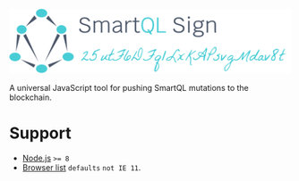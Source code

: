 ![img](https://raw.githubusercontent.com/relocke/smartql-sign/master/logo.svg)


A universal JavaScript tool for pushing SmartQL mutations to the blockchain.

# Support

- [Node.js](https://nodejs.org/en/) `>= 8`
- [Browser list](https://github.com/browserslist/browserslist) `defaults` `not IE 11`.



